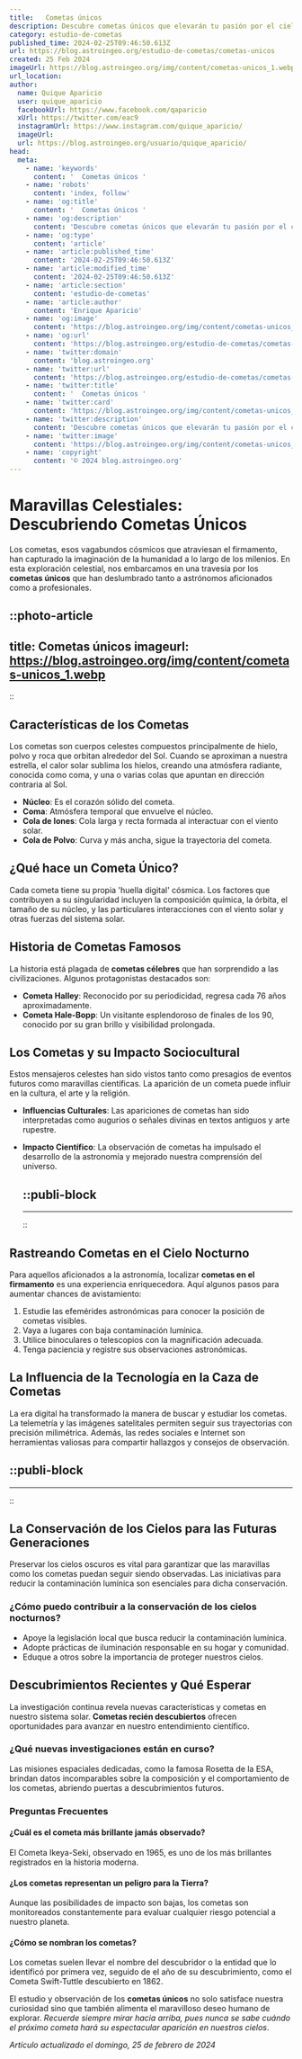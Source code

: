 ```yaml
---
title:   Cometas únicos 
description: Descubre cometas únicos que elevarán tu pasión por el cielo. Diseños innovadores y vuelo excepcional para una experiencia inigualable.
category: estudio-de-cometas
published_time: 2024-02-25T09:46:50.613Z
url: https://blog.astroingeo.org/estudio-de-cometas/cometas-unicos
created: 25 Feb 2024
imageUrl: https://blog.astroingeo.org/img/content/cometas-unicos_1.webp
url_location:
author:
  name: Quique Aparicio
  user: quique_aparicio
  facebookUrl: https://www.facebook.com/qaparicio
  xUrl: https://twitter.com/eac9
  instagramUrl: https://www.instagram.com/quique_aparicio/
  imageUrl: 
  url: https://blog.astroingeo.org/usuario/quique_aparicio/
head:
  meta:
    - name: 'keywords'
      content: '  Cometas únicos '
    - name: 'robots'
      content: 'index, follow'
    - name: 'og:title'
      content: '  Cometas únicos '
    - name: 'og:description'
      content: 'Descubre cometas únicos que elevarán tu pasión por el cielo. Diseños innovadores y vuelo excepcional para una experiencia inigualable.'
    - name: 'og:type'
      content: 'article'
    - name: 'article:published_time'
      content: '2024-02-25T09:46:50.613Z'
    - name: 'article:modified_time'
      content: '2024-02-25T09:46:50.613Z'
    - name: 'article:section'
      content: 'estudio-de-cometas'
    - name: 'article:author'
      content: 'Enrique Aparicio'
    - name: 'og:image'
      content: 'https://blog.astroingeo.org/img/content/cometas-unicos_1.webp'
    - name: 'og:url'
      content: 'https://blog.astroingeo.org/estudio-de-cometas/cometas-unicos'
    - name: 'twitter:domain'
      content: 'blog.astroingeo.org'
    - name: 'twitter:url'
      content: 'https://blog.astroingeo.org/estudio-de-cometas/cometas-unicos'
    - name: 'twitter:title'
      content: '  Cometas únicos '
    - name: 'twitter:card'
      content: 'https://blog.astroingeo.org/img/content/cometas-unicos_1.webp'
    - name: 'twitter:description'
      content: 'Descubre cometas únicos que elevarán tu pasión por el cielo. Diseños innovadores y vuelo excepcional para una experiencia inigualable.'
    - name: 'twitter:image'
      content: 'https://blog.astroingeo.org/img/content/cometas-unicos_1.webp'
    - name: 'copyright'
      content: '© 2024 blog.astroingeo.org'
---
```

# Maravillas Celestiales: Descubriendo Cometas Únicos

Los cometas, esos vagabundos cósmicos que atraviesan el firmamento, han capturado la imaginación de la humanidad a lo largo de los milenios. En esta exploración celestial, nos embarcamos en una travesía por los **cometas únicos** que han deslumbrado tanto a astrónomos aficionados como a profesionales. 


::photo-article
---
title:   Cometas únicos 
imageurl: https://blog.astroingeo.org/img/content/cometas-unicos_1.webp
---
::


## Características de los Cometas

Los cometas son cuerpos celestes compuestos principalmente de hielo, polvo y roca que orbitan alrededor del Sol. Cuando se aproximan a nuestra estrella, el calor solar sublima los hielos, creando una atmósfera radiante, conocida como coma, y una o varias colas que apuntan en dirección contraria al Sol.

- **Núcleo**: Es el corazón sólido del cometa.
- **Coma**: Atmósfera temporal que envuelve el núcleo.
- **Cola de Iones**: Cola larga y recta formada al interactuar con el viento solar.
- **Cola de Polvo**: Curva y más ancha, sigue la trayectoria del cometa.

## ¿Qué hace un Cometa Único?

Cada cometa tiene su propia 'huella digital' cósmica. Los factores que contribuyen a su singularidad incluyen la composición química, la órbita, el tamaño de su núcleo, y las particulares interacciones con el viento solar y otras fuerzas del sistema solar.

## Historia de Cometas Famosos

La historia está plagada de **cometas célebres** que han sorprendido a las civilizaciones. Algunos protagonistas destacados son:

- **Cometa Halley**: Reconocido por su periodicidad, regresa cada 76 años aproximadamente.
- **Cometa Hale-Bopp**: Un visitante esplendoroso de finales de los 90, conocido por su gran brillo y visibilidad prolongada.
  
## Los Cometas y su Impacto Sociocultural

Estos mensajeros celestes han sido vistos tanto como presagios de eventos futuros como maravillas científicas. La aparición de un cometa puede influir en la cultura, el arte y la religión.

- **Influencias Culturales**: Las apariciones de cometas han sido interpretadas como augurios o señales divinas en textos antiguos y arte rupestre.
- **Impacto Científico**: La observación de cometas ha impulsado el desarrollo de la astronomía y mejorado nuestra comprensión del universo.


  ::publi-block
  ---
  ---
  ::
  
  
## Rastreando Cometas en el Cielo Nocturno

Para aquellos aficionados a la astronomía, localizar **cometas en el firmamento** es una experiencia enriquecedora. Aquí algunos pasos para aumentar chances de avistamiento:

1. Estudie las efemérides astronómicas para conocer la posición de cometas visibles.
2. Vaya a lugares con baja contaminación lumínica.
3. Utilice binoculares o telescopios con la magnificación adecuada.
4. Tenga paciencia y registre sus observaciones astronómicas.

## La Influencia de la Tecnología en la Caza de Cometas

La era digital ha transformado la manera de buscar y estudiar los cometas. La telemetría y las imágenes satelitales permiten seguir sus trayectorias con precisión milimétrica. Además, las redes sociales e Internet son herramientas valiosas para compartir hallazgos y consejos de observación.


  ::publi-block
  ---
  ---
  ::
  
  
## La Conservación de los Cielos para las Futuras Generaciones

Preservar los cielos oscuros es vital para garantizar que las maravillas como los cometas puedan seguir siendo observadas. Las iniciativas para reducir la contaminación lumínica son esenciales para dicha conservación.

### ¿Cómo puedo contribuir a la conservación de los cielos nocturnos?

- Apoye la legislación local que busca reducir la contaminación lumínica.
- Adopte prácticas de iluminación responsable en su hogar y comunidad.
- Eduque a otros sobre la importancia de proteger nuestros cielos.

## Descubrimientos Recientes y Qué Esperar

La investigación continua revela nuevas características y cometas en nuestro sistema solar. **Cometas recién descubiertos** ofrecen oportunidades para avanzar en nuestro entendimiento científico.

### ¿Qué nuevas investigaciones están en curso?

Las misiones espaciales dedicadas, como la famosa Rosetta de la ESA, brindan datos incomparables sobre la composición y el comportamiento de los cometas, abriendo puertas a descubrimientos futuros.

### Preguntas Frecuentes

#### ¿Cuál es el cometa más brillante jamás observado?

El Cometa Ikeya-Seki, observado en 1965, es uno de los más brillantes registrados en la historia moderna.

#### ¿Los cometas representan un peligro para la Tierra?

Aunque las posibilidades de impacto son bajas, los cometas son monitoreados constantemente para evaluar cualquier riesgo potencial a nuestro planeta.

#### ¿Cómo se nombran los cometas?

Los cometas suelen llevar el nombre del descubridor o la entidad que lo identificó por primera vez, seguido de el año de su descubrimiento, como el Cometa Swift-Tuttle descubierto en 1862. 

El estudio y observación de los **cometas únicos** no solo satisface nuestra curiosidad sino que también alimenta el maravilloso deseo humano de explorar. *Recuerde siempre mirar hacia arriba, pues nunca se sabe cuándo el próximo cometa hará su espectacular aparición en nuestros cielos*.

_Artículo actualizado el domingo, 25 de febrero de 2024_